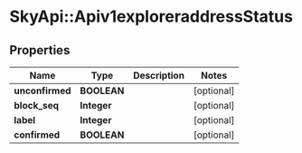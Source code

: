 # SkyApi::Apiv1exploreraddressStatus

## Properties
Name | Type | Description | Notes
------------ | ------------- | ------------- | -------------
**unconfirmed** | **BOOLEAN** |  | [optional] 
**block_seq** | **Integer** |  | [optional] 
**label** | **Integer** |  | [optional] 
**confirmed** | **BOOLEAN** |  | [optional] 


